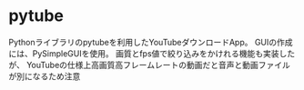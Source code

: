 # pytube
Pythonライブラリのpytubeを利用したYouTubeダウンロードApp。
GUIの作成には、PySimpleGUIを使用。
画質とfps値で絞り込みをかけれる機能も実装したが、
YouTubeの仕様上高画質高フレームレートの動画だと音声と動画ファイルが別になるため注意
